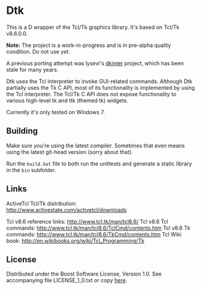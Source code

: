 # Dtk

This is a D wrapper of the Tcl/Tk graphics library. It's based on Tcl/Tk v8.6.0.0.

**Note:** The project is a work-in-progress and is in pre-alpha quality condition. Do not use yet.

A previous porting attempt was lysevi's [dkinter](https://github.com/lysevi/dkinter) project, which has been stale for many years.

Dtk uses the Tcl interpreter to invoke GUI-related commands. Although Dtk partially uses the Tk C API, most of its functionality is implemented by using the Tcl interpreter. The Tcl/Tk C API does not expose functionality to various high-level tk and ttk (themed tk) widgets.

Currently it's only tested on Windows 7.

## Building

Make sure you're using the latest compiler. Sometimes that even means using the latest git-head version
(sorry about that).

Run the `build.bat` file to both run the unittests and generate a static library in the `bin` subfolder.

## Links

ActiveTcl Tcl/Tk distribution: http://www.activestate.com/activetcl/downloads

Tcl v8.6 reference links: http://www.tcl.tk/man/tcl8.6/
Tcl v8.6 Tcl commands: http://www.tcl.tk/man/tcl8.6/TclCmd/contents.htm
Tcl v8.6 Tk commands: http://www.tcl.tk/man/tcl8.6/TkCmd/contents.htm
Tcl Wiki book: http://en.wikibooks.org/wiki/Tcl_Programming/Tk

## License

Distributed under the Boost Software License, Version 1.0.
See accompanying file LICENSE_1_0.txt or copy [here][BoostLicense].

[BoostLicense]: http://www.boost.org/LICENSE_1_0.txt
